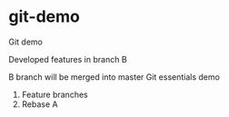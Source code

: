 # git-demo

Git demo

Developed features in branch B

B branch will be merged into master
Git essentials demo

1. Feature branches
2. Rebase
A
